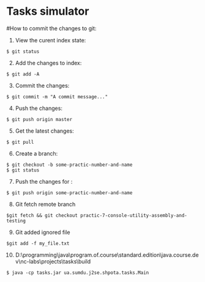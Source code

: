 Tasks simulator
===============

#How to commit the changes to git:
1) View the curent index state:
```shell
$ git status
```
2) Add the changes to index:
```shell
$ git add -A
```
3) Commit the changes:
```shell
$ git commit -m "A commit message..."
```
4) Push the changes:
```shell
$ git push origin master
```
5) Get the latest changes:
```shell
$ git pull
```

6) Create a branch:
```shell
$ git checkout -b some-practic-number-and-name
$ git status
```

7) Push the changes for :
```shell
$ git push origin some-practic-number-and-name
```
8) Git fetch remote branch
```shell
$git fetch && git checkout practic-7-console-utility-assembly-and-testing
```

9) Git added ignored file
```shell
$git add -f my_file.txt
```

10) D:\programming\java\program.of.course\standard.edition\java.course.dev\nc-labs\projects\tasks\build

```shell
$ java -cp tasks.jar ua.sumdu.j2se.shpota.tasks.Main
```